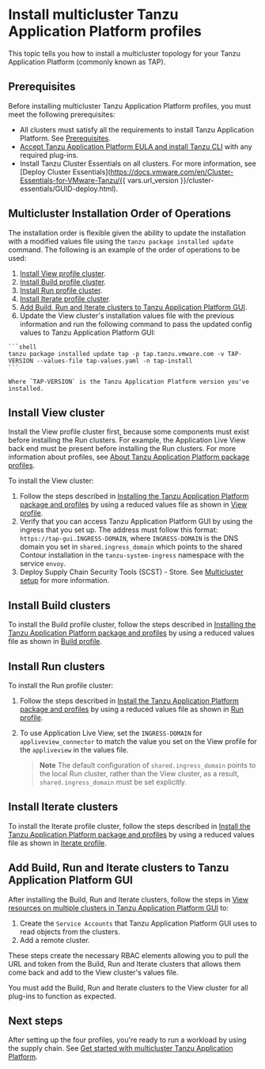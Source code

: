 # Install multicluster Tanzu Application Platform profiles

This topic tells you how to install a multicluster topology for your Tanzu Application Platform (commonly known as TAP).

## <a id='prerequisites'></a> Prerequisites

Before installing multicluster Tanzu Application Platform profiles, you must meet the following prerequisites:

- All clusters must satisfy all the requirements to install Tanzu Application Platform. See [Prerequisites](../prerequisites.md).
- [Accept Tanzu Application Platform EULA and install Tanzu CLI](../install-tanzu-cli.hbs.md) with any required plug-ins.
- Install Tanzu Cluster Essentials on all clusters. For more information, see [Deploy Cluster Essentials](https://docs.vmware.com/en/Cluster-Essentials-for-VMware-Tanzu/{{ vars.url_version }}/cluster-essentials/GUID-deploy.html).

## <a id='order-of-operations'></a> Multicluster Installation Order of Operations

The installation order is flexible given the ability to update the installation with a modified values file using the `tanzu package installed update` command. The following is an example of the order of operations to be used:

  1. [Install View profile cluster](#install-view).
  2. [Install Build profile cluster](#install-build).
  3. [Install Run profile cluster](#install-run).
  4. [Install Iterate profile cluster](#install-iterate).
  5. [Add Build, Run and Iterate clusters to Tanzu Application Platform GUI](#add-view).
  6. Update the View cluster's installation values file with the previous information and run the following command to pass the updated config values to Tanzu Application Platform GUI:

    ```shell
    tanzu package installed update tap -p tap.tanzu.vmware.com -v TAP-VERSION --values-file tap-values.yaml -n tap-install
    ```

    Where `TAP-VERSION` is the Tanzu Application Platform version you've installed.

## <a id='install-view'></a> Install View cluster

Install the View profile cluster first, because some components must exist before installing the Run clusters. For example, the Application Live View back end must be present before installing the Run clusters. For more information about profiles, see [About Tanzu Application Platform package profiles](../overview.md#about-package-profiles).

To install the View cluster:

1. Follow the steps described in [Installing the Tanzu Application Platform package and profiles](../install-online/profile.hbs.md) by using a reduced values file as shown in [View profile](reference/tap-values-view-sample.md).
2. Verify that you can access Tanzu Application Platform GUI by using the ingress that you set up. The address must follow this format: `https://tap-gui.INGRESS-DOMAIN`, where `INGRESS-DOMAIN` is the DNS domain you set in `shared.ingress_domain` which points to the shared Contour installation in the `tanzu-system-ingress` namespace with the service `envoy`.
3. Deploy Supply Chain Security Tools (SCST) - Store. See [Multicluster setup](../scst-store/multicluster-setup.hbs.md) for more information.

## <a id='install-build'></a> Install Build clusters

To install the Build profile cluster, follow the steps described in [Installing the Tanzu Application Platform package and profiles](../install-online/profile.hbs.md) by using a reduced values file as shown in [Build profile](reference/tap-values-build-sample.md).

## <a id='install-run'></a> Install Run clusters

To install the Run profile cluster:

1. Follow the steps described in [Install the Tanzu Application Platform package and profiles](../install-online/profile.hbs.md) by using a reduced values file as shown in [Run profile](reference/tap-values-run-sample.md).
2. To use Application Live View, set the `INGRESS-DOMAIN` for `appliveview_connector` to match the value you set on the View profile for the `appliveview` in the values file.

    >**Note** The default configuration of `shared.ingress_domain` points to the local Run cluster, rather than the View cluster, as a result, `shared.ingress_domain` must be set explicitly.

## <a id='install-iterate'></a> Install Iterate clusters

To install the Iterate profile cluster, follow the steps described in [Install the Tanzu Application Platform package and profiles](../install-online/profile.hbs.md) by using a reduced values file as shown in [Iterate profile](reference/tap-values-iterate-sample.md).

## <a id='add-view'></a> Add Build, Run and Iterate clusters to Tanzu Application Platform GUI

After installing the Build, Run and Iterate clusters, follow the steps in [View resources on multiple clusters in Tanzu Application Platform GUI](../tap-gui/cluster-view-setup.md) to:

1. Create the `Service Accounts` that Tanzu Application Platform GUI uses to read objects from the clusters.
1. Add a remote cluster.

These steps create the necessary RBAC elements allowing you to pull the URL and token from the Build, Run and Iterate clusters that allows them come back and add to the View cluster's values file.

You must add the Build, Run and Iterate clusters to the View cluster for all plug-ins to function as expected.

## Next steps

After setting up the four profiles, you're ready to run a workload by using the supply chain. See [Get started with multicluster Tanzu Application Platform](getting-started.md).
